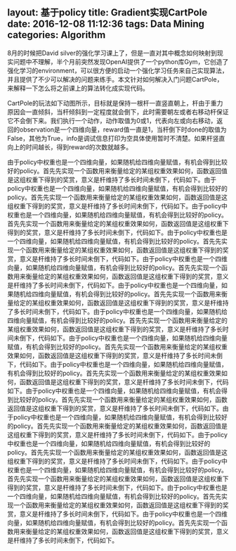 layout: 基于policy
title: Gradient实现CartPole
date: 2016-12-08 11:12:36
tags: Data Mining
categories: Algorithm
---


8月的时候把David silver的强化学习课上了，但是一直对其中概念如何映射到现实问题中不理解，半个月前突然发现OpenAI提供了一个python库Gym，它创造了强化学习的environment，可以很方便的启动一个强化学习任务来自己实现算法，并且提供了不少可以解决的问题来练手。本文针对如何解决入门问题CartPole，来解释一下怎么将之前课上的算法转化成实现代码。

<!-- more -->

CartPole的玩法如下动图所示，目标就是保持一根杆一直竖直朝上，杆由于重力原因会一直倾斜，当杆倾斜到一定程度就会倒下，此时需要朝左或者右移动杆保证它不会倒下来。我们执行一个动作，动作取值为0或1，代表向左或向右移动，返回的observation是一个四维向量，reward值一直是1，当杆倒下时done的取值为False，其他为True，info是调试信息打印为空具体使用暂时不清楚。如果杆竖直向上的时间越长，得到reward的次数就越多。


由于policy中权重也是一个四维向量，如果随机给四维向量赋值，有机会得到比较好的policy。首先先实现一个函数用来衡量给定的某组权重效果如何，函数返回值是这组权重下得到的奖赏，意义是杆维持了多长时间未倒下，代码如下。由于policy中权重也是一个四维向量，如果随机给四维向量赋值，有机会得到比较好的policy。首先先实现一个函数用来衡量给定的某组权重效果如何，函数返回值是这组权重下得到的奖赏，意义是杆维持了多长时间未倒下，代码如下。由于policy中权重也是一个四维向量，如果随机给四维向量赋值，有机会得到比较好的policy。首先先实现一个函数用来衡量给定的某组权重效果如何，函数返回值是这组权重下得到的奖赏，意义是杆维持了多长时间未倒下，代码如下。由于policy中权重也是一个四维向量，如果随机给四维向量赋值，有机会得到比较好的policy。首先先实现一个函数用来衡量给定的某组权重效果如何，函数返回值是这组权重下得到的奖赏，意义是杆维持了多长时间未倒下，代码如下。由于policy中权重也是一个四维向量，如果随机给四维向量赋值，有机会得到比较好的policy。首先先实现一个函数用来衡量给定的某组权重效果如何，函数返回值是这组权重下得到的奖赏，意义是杆维持了多长时间未倒下，代码如下。由于policy中权重也是一个四维向量，如果随机给四维向量赋值，有机会得到比较好的policy。首先先实现一个函数用来衡量给定的某组权重效果如何，函数返回值是这组权重下得到的奖赏，意义是杆维持了多长时间未倒下，代码如下。由于policy中权重也是一个四维向量，如果随机给四维向量赋值，有机会得到比较好的policy。首先先实现一个函数用来衡量给定的某组权重效果如何，函数返回值是这组权重下得到的奖赏，意义是杆维持了多长时间未倒下，代码如下。由于policy中权重也是一个四维向量，如果随机给四维向量赋值，有机会得到比较好的policy。首先先实现一个函数用来衡量给定的某组权重效果如何，函数返回值是这组权重下得到的奖赏，意义是杆维持了多长时间未倒下，代码如下。由于policy中权重也是一个四维向量，如果随机给四维向量赋值，有机会得到比较好的policy。首先先实现一个函数用来衡量给定的某组权重效果如何，函数返回值是这组权重下得到的奖赏，意义是杆维持了多长时间未倒下，代码如下。由于policy中权重也是一个四维向量，如果随机给四维向量赋值，有机会得到比较好的policy。首先先实现一个函数用来衡量给定的某组权重效果如何，函数返回值是这组权重下得到的奖赏，意义是杆维持了多长时间未倒下，代码如下。由于policy中权重也是一个四维向量，如果随机给四维向量赋值，有机会得到比较好的policy。首先先实现一个函数用来衡量给定的某组权重效果如何，函数返回值是这组权重下得到的奖赏，意义是杆维持了多长时间未倒下，代码如下。由于policy中权重也是一个四维向量，如果随机给四维向量赋值，有机会得到比较好的policy。首先先实现一个函数用来衡量给定的某组权重效果如何，函数返回值是这组权重下得到的奖赏，意义是杆维持了多长时间未倒下，代码如下。由于policy中权重也是一个四维向量，如果随机给四维向量赋值，有机会得到比较好的policy。首先先实现一个函数用来衡量给定的某组权重效果如何，函数返回值是这组权重下得到的奖赏，意义是杆维持了多长时间未倒下，代码如下。由于policy中权重也是一个四维向量，如果随机给四维向量赋值，有机会得到比较好的policy。首先先实现一个函数用来衡量给定的某组权重效果如何，函数返回值是这组权重下得到的奖赏，意义是杆维持了多长时间未倒下，代码如下。由于policy中权重也是一个四维向量，如果随机给四维向量赋值，有机会得到比较好的policy。首先先实现一个函数用来衡量给定的某组权重效果如何，函数返回值是这组权重下得到的奖赏，意义是杆维持了多长时间未倒下，代码如下。